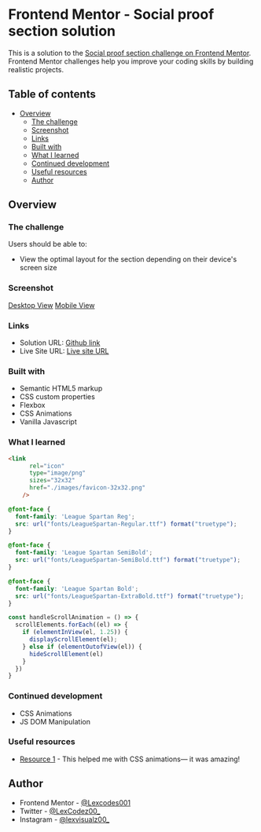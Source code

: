 # Frontend Mentor - Social proof section solution

This is a solution to the [Social proof section challenge on Frontend Mentor](https://www.frontendmentor.io/challenges/social-proof-section-6e0qTv_bA). Frontend Mentor challenges help you improve your coding skills by building realistic projects. 

## Table of contents

- [Overview](#overview)
  - [The challenge](#the-challenge)
  - [Screenshot](#screenshot)
  - [Links](#links)
  - [Built with](#built-with)
  - [What I learned](#what-i-learned)
  - [Continued development](#continued-development)
  - [Useful resources](#useful-resources)
  - [Author](#author)

## Overview

### The challenge

Users should be able to:

- View the optimal layout for the section depending on their device's screen size

### Screenshot

[Desktop View](screenshots/desktop-view.png)
[Mobile View](screenshots/mobile-view.png)

### Links

- Solution URL: [Github link](https://github.com/Lexcodes001/social-proof-section-master)
- Live Site URL: [Live site URL](https://lexcodes001.github.io/social-proof-section-master/)

### Built with

- Semantic HTML5 markup
- CSS custom properties
- Flexbox
- CSS Animations
- Vanilla Javascript

### What I learned

```html
<link
      rel="icon"
      type="image/png"
      sizes="32x32"
      href="./images/favicon-32x32.png"
    />
```
```css
@font-face {
  font-family: 'League Spartan Reg';
  src: url("fonts/LeagueSpartan-Regular.ttf") format("truetype");
}

@font-face {
  font-family: 'League Spartan SemiBold';
  src: url("fonts/LeagueSpartan-SemiBold.ttf") format("truetype");
}

@font-face {
  font-family: 'League Spartan Bold';
  src: url("fonts/LeagueSpartan-ExtraBold.ttf") format("truetype");
}
```
```js
const handleScrollAnimation = () => {
  scrollElements.forEach((el) => {
    if (elementInView(el, 1.25)) {
      displayScrollElement(el);
    } else if (elementOutofView(el)) {
      hideScrollElement(el)
    }
  })
}
```

### Continued development

- CSS Animations
- JS DOM Manipulation

### Useful resources

- [Resource 1](https://www.webdesign.tutsplus.com) - This helped me with CSS animations— it was amazing!

## Author

- Frontend Mentor - [@Lexcodes001](https://www.frontendmentor.io/profile/Lexcodes001)
- Twitter - [@LexCodez00_](https://www.twitter.com/LexCodez00_)
- Instagram - [@lexvisualz00_](https://www.instagram.com/lexvisualz00_)
